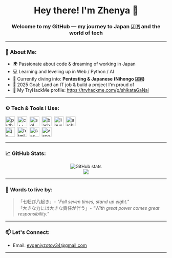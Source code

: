 <h1 align="center">Hey there! I'm Zhenya 👋</h1>
<h3 align="center">Welcome to my GitHub — my journey to Japan 🇯🇵 and the world of tech</h3>

---

### 🧠 About Me:
- 🌍 Passionate about code & dreaming of working in Japan  
- 💻 Learning and leveling up in Web / Python / AI  
- 📘 Currently diving into: **Pentesting & Japanese (Nihongo 🇯🇵)**  
- 🎯 2025 Goal: Land an IT job & build a project I'm proud of
- 🗻 My TryHackMe profile: https://tryhackme.com/p/shikataGaNai

---

### ⚙️ Tech & Tools I Use:

<img src="https://cdn.jsdelivr.net/gh/devicons/devicon@latest/icons/python/python-original.svg" title="python" width="30" height="30"/>&nbsp;
<img src="https://cdn.jsdelivr.net/gh/devicons/devicon@latest/icons/cplusplus/cplusplus-original.svg" title="c++" width="30" height="30"/>&nbsp;
<img src="https://cdn.jsdelivr.net/gh/devicons/devicon@latest/icons/azuresqldatabase/azuresqldatabase-original.svg" title="sql" width="30" height="30"/>&nbsp;
<img src="https://cdn.jsdelivr.net/gh/devicons/devicon@latest/icons/bash/bash-original.svg" title="bash" width="30" height="30"/>&nbsp;
<img src="https://cdn.jsdelivr.net/gh/devicons/devicon@latest/icons/linux/linux-original.svg" title="linux" width="30" height="30"/>&nbsp;
<img src="https://cdn.jsdelivr.net/gh/devicons/devicon@latest/icons/archlinux/archlinux-original.svg" title="archlinux" width="30" height="30"/>&nbsp;
<br/>
<img src="https://cdn.jsdelivr.net/gh/devicons/devicon@latest/icons/javascript/javascript-original.svg" title="js" width="30" height="30"/>&nbsp;
<img src="https://cdn.jsdelivr.net/gh/devicons/devicon@latest/icons/html5/html5-original.svg" title="html" width="30" height="30"/>&nbsp;
<img src="https://cdn.jsdelivr.net/gh/devicons/devicon@latest/icons/css3/css3-original.svg" title="css" width="30" height="30"/>&nbsp;
<img src="https://cdn.jsdelivr.net/gh/devicons/devicon@latest/icons/vscode/vscode-original.svg" title="vscode" width="30" height="30"/>&nbsp;

---

### 📈 GitHub Stats:

<p align="center">
  <img src="https://github-readme-stats.vercel.app/api?username=zhenya-roadtojapan&show_icons=true&theme=tokyonight" alt="GitHub stats" />
  <br/>
  <img src="https://github-readme-streak-stats.herokuapp.com?user=zhenya-roadtojapan&theme=tokyonight&hide_border=false"/>
</p>

---

### 🗾 Words to live by:
>「七転び八起き」- *"Fall seven times, stand up eight."* <br/>
>「大きな力には大きな責任が伴う」- *"With great power comes great responsibility."*

---

### 📫 Let's Connect:
- Email: evgeniyzotov34@gmail.com

---


